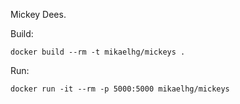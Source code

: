 Mickey Dees.

Build:

    docker build --rm -t mikaelhg/mickeys .

Run:
     
    docker run -it --rm -p 5000:5000 mikaelhg/mickeys

